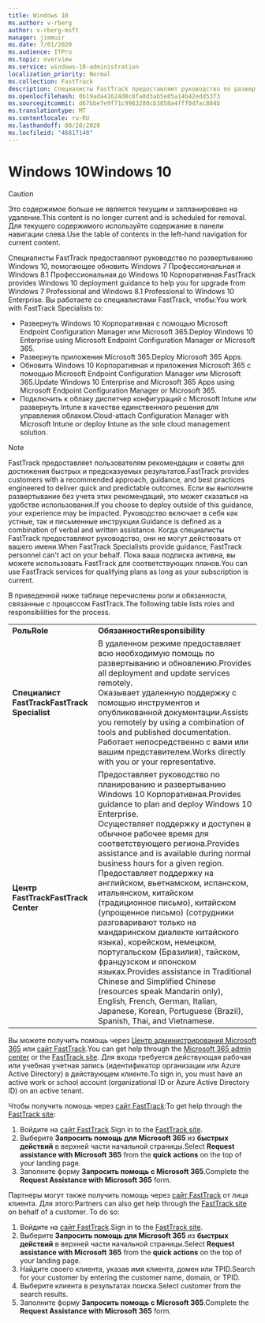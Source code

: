 ```yaml
---
title: Windows 10
ms.author: v-rberg
author: v-rberg-msft
manager: jimmuir
ms.date: 7/01/2020
ms.audience: ITPro
ms.topic: overview
ms.service: windows-10-administration
localization_priority: Normal
ms.collection: FastTrack
description: Специалисты FastTrack предоставляют руководство по развертыванию Windows 10, помогающее обновить Windows 7 Профессиональная и Windows 8.1 Профессиональная до Windows 10 Корпоративная.
ms.openlocfilehash: 0b19ada41624d8c8fa8d3ab5e85a14b42edd53f3
ms.sourcegitcommit: d67bbe7e9f71c9983280cb3858a4fff0d7ac884b
ms.translationtype: MT
ms.contentlocale: ru-RU
ms.lasthandoff: 08/20/2020
ms.locfileid: "46817140"
---
```

# <a name="windows-10"></a><span data-ttu-id="89201-103">Windows 10</span><span class="sxs-lookup"><span data-stu-id="89201-103">Windows 10</span></span>

> [!CAUTION]
> <span data-ttu-id="89201-104">Это содержимое больше не является текущим и запланировано на удаление.</span><span class="sxs-lookup"><span data-stu-id="89201-104">This content is no longer current and is scheduled for removal.</span></span> <span data-ttu-id="89201-105">Для текущего содержимого используйте содержание в панели навигации слева.</span><span class="sxs-lookup"><span data-stu-id="89201-105">Use the table of contents in the left-hand navigation for current content.</span></span>

<span data-ttu-id="89201-106">Специалисты FastTrack предоставляют руководство по развертыванию Windows 10, помогающее обновить Windows 7 Профессиональная и Windows 8.1 Профессиональная до Windows 10 Корпоративная.</span><span class="sxs-lookup"><span data-stu-id="89201-106">FastTrack provides Windows 10 deployment guidance to help you for upgrade from Windows 7 Professional and Windows 8.1 Professional to Windows 10 Enterprise.</span></span> <span data-ttu-id="89201-107">Вы работаете со специалистами FastTrack, чтобы:</span><span class="sxs-lookup"><span data-stu-id="89201-107">You work with FastTrack Specialists to:</span></span>

- <span data-ttu-id="89201-108">Развернуть Windows 10 Корпоративная с помощью Microsoft Endpoint Configuration Manager или Microsoft 365.</span><span class="sxs-lookup"><span data-stu-id="89201-108">Deploy Windows 10 Enterprise using Microsoft Endpoint Configuration Manager or Microsoft 365.</span></span>
- <span data-ttu-id="89201-109">Развернуть приложения Microsoft 365.</span><span class="sxs-lookup"><span data-stu-id="89201-109">Deploy Microsoft 365 Apps.</span></span> 
- <span data-ttu-id="89201-110">Обновить Windows 10 Корпоративная и приложения Microsoft 365 с помощью Microsoft Endpoint Configuration Manager или Microsoft 365.</span><span class="sxs-lookup"><span data-stu-id="89201-110">Update Windows 10 Enterprise and Microsoft 365 Apps using Microsoft Endpoint Configuration Manager or Microsoft 365.</span></span>
- <span data-ttu-id="89201-111">Подключить к облаку диспетчер конфигураций с Microsoft Intune или развернуть Intune в качестве единственного решения для управления облаком.</span><span class="sxs-lookup"><span data-stu-id="89201-111">Cloud-attach Configuration Manager with Microsoft Intune or deploy Intune as the sole cloud management solution.</span></span>
  
> [!NOTE]
> <span data-ttu-id="89201-112">FastTrack предоставляет пользователям рекомендации и советы для достижения быстрых и предсказуемых результатов.</span><span class="sxs-lookup"><span data-stu-id="89201-112">FastTrack provides customers with a recommended approach, guidance, and best practices engineered to deliver quick and predictable outcomes.</span></span> <span data-ttu-id="89201-113">Если вы выполните развертывание без учета этих рекомендаций, это может сказаться на удобстве использования.</span><span class="sxs-lookup"><span data-stu-id="89201-113">If you choose to deploy outside of this guidance, your experience may be impacted.</span></span> <span data-ttu-id="89201-114">Руководство включает в себя как устные, так и письменные инструкции.</span><span class="sxs-lookup"><span data-stu-id="89201-114">Guidance is defined as a combination of verbal and written assistance.</span></span> <span data-ttu-id="89201-115">Когда специалисты FastTrack предоставляют руководство, они не могут действовать от вашего имени.</span><span class="sxs-lookup"><span data-stu-id="89201-115">When FastTrack Specialists provide guidance, FastTrack personnel can't act on your behalf.</span></span> <span data-ttu-id="89201-116">Пока ваша подписка активна, вы можете использовать FastTrack для соответствующих планов.</span><span class="sxs-lookup"><span data-stu-id="89201-116">You can use FastTrack services for qualifying plans as long as your subscription is current.</span></span>  
    
<span data-ttu-id="89201-117">В приведенной ниже таблице перечислены роли и обязанности, связанные с процессом FastTrack.</span><span class="sxs-lookup"><span data-stu-id="89201-117">The following table lists roles and responsibilities for the process.</span></span>

|||
|:-----|:-----|
|<span data-ttu-id="89201-118">**Роль**</span><span class="sxs-lookup"><span data-stu-id="89201-118">**Role**</span></span> <br/> |<span data-ttu-id="89201-119">**Обязанности**</span><span class="sxs-lookup"><span data-stu-id="89201-119">**Responsibility**</span></span> <br/> |
|<span data-ttu-id="89201-120">**Специалист FastTrack**</span><span class="sxs-lookup"><span data-stu-id="89201-120">**FastTrack Specialist**</span></span> <br/> |<span data-ttu-id="89201-121">В удаленном режиме предоставляет всю необходимую помощь по развертыванию и обновлению.</span><span class="sxs-lookup"><span data-stu-id="89201-121">Provides all deployment and update services remotely.</span></span>  <br/> <span data-ttu-id="89201-122">Оказывает удаленную поддержку с помощью инструментов и опубликованной документации.</span><span class="sxs-lookup"><span data-stu-id="89201-122">Assists you remotely by using a combination of tools and published documentation.</span></span> <br/> <span data-ttu-id="89201-123">Работает непосредственно с вами или вашим представителем.</span><span class="sxs-lookup"><span data-stu-id="89201-123">Works directly with you or your representative.</span></span>|
|<span data-ttu-id="89201-124">**Центр FastTrack**</span><span class="sxs-lookup"><span data-stu-id="89201-124">**FastTrack Center**</span></span>  <br/> |<span data-ttu-id="89201-125">Предоставляет руководство по планированию и развертыванию Windows 10 Корпоративная.</span><span class="sxs-lookup"><span data-stu-id="89201-125">Provides guidance to plan and deploy Windows 10 Enterprise.</span></span>   <br/> <span data-ttu-id="89201-126">Осуществляет поддержку и доступен в обычное рабочее время для соответствующего региона.</span><span class="sxs-lookup"><span data-stu-id="89201-126">Provides assistance and is available during normal business hours for a given region.</span></span> <br/> <span data-ttu-id="89201-127">Предоставляет поддержку на английском, вьетнамском, испанском, итальянском, китайском (традиционное письмо), китайском (упрощенное письмо) (сотрудники разговаривают только на мандаринском диалекте китайского языка), корейском, немецком, португальском (Бразилия), тайском, французском и японском языках.</span><span class="sxs-lookup"><span data-stu-id="89201-127">Provides assistance in Traditional Chinese and Simplified Chinese (resources speak Mandarin only), English, French, German, Italian, Japanese, Korean, Portuguese (Brazil), Spanish, Thai, and Vietnamese.</span></span>|
 
<span data-ttu-id="89201-128">Вы можете получить помощь через [Центр администрирования Microsoft 365](https://go.microsoft.com/fwlink/?linkid=2032704) или [сайт FastTrack](https://go.microsoft.com/fwlink/?linkid=780698).</span><span class="sxs-lookup"><span data-stu-id="89201-128">You can get help through the [Microsoft 365 admin center](https://go.microsoft.com/fwlink/?linkid=2032704) or the [FastTrack site](https://go.microsoft.com/fwlink/?linkid=780698).</span></span> <span data-ttu-id="89201-129">Для входа требуется действующая рабочая или учебная учетная запись (идентификатор организации или Azure Active Directory) в действующем клиенте.</span><span class="sxs-lookup"><span data-stu-id="89201-129">To sign in, you must have an active work or school account (organizational ID or Azure Active Directory ID) on an active tenant.</span></span> 

<span data-ttu-id="89201-130">Чтобы получить помощь через [сайт FastTrack](https://go.microsoft.com/fwlink/?linkid=780698):</span><span class="sxs-lookup"><span data-stu-id="89201-130">To get help through the [FastTrack site](https://go.microsoft.com/fwlink/?linkid=780698):</span></span> 
1.    <span data-ttu-id="89201-131">Войдите на [сайт FastTrack](https://go.microsoft.com/fwlink/?linkid=780698).</span><span class="sxs-lookup"><span data-stu-id="89201-131">Sign in to the [FastTrack site](https://go.microsoft.com/fwlink/?linkid=780698).</span></span> 
2.    <span data-ttu-id="89201-132">Выберите **Запросить помощь для Microsoft 365** из **быстрых действий** в верхней части начальной страницы.</span><span class="sxs-lookup"><span data-stu-id="89201-132">Select **Request assistance with Microsoft 365** from the **quick actions** on the top of your landing page.</span></span>
3.    <span data-ttu-id="89201-133">Заполните форму **Запросить помощь с Microsoft 365**.</span><span class="sxs-lookup"><span data-stu-id="89201-133">Complete the **Request Assistance with Microsoft 365** form.</span></span>
  
<span data-ttu-id="89201-p105">Партнеры могут также получить помощь через [сайт FastTrack](https://go.microsoft.com/fwlink/?linkid=780698) от лица клиента. Для этого:</span><span class="sxs-lookup"><span data-stu-id="89201-p105">Partners can also get help through the [FastTrack site](https://go.microsoft.com/fwlink/?linkid=780698) on behalf of a customer. To do so:</span></span>
1.    <span data-ttu-id="89201-136">Войдите на [сайт FastTrack](https://go.microsoft.com/fwlink/?linkid=780698).</span><span class="sxs-lookup"><span data-stu-id="89201-136">Sign in to the [FastTrack site](https://go.microsoft.com/fwlink/?linkid=780698).</span></span> 
2.    <span data-ttu-id="89201-137">Выберите **Запросить помощь для Microsoft 365** из **быстрых действий** в верхней части начальной страницы.</span><span class="sxs-lookup"><span data-stu-id="89201-137">Select **Request assistance with Microsoft 365** from the **quick actions** on the top of your landing page.</span></span>
3.    <span data-ttu-id="89201-138">Найдите своего клиента, указав имя клиента, домен или TPID.</span><span class="sxs-lookup"><span data-stu-id="89201-138">Search for your customer by entering the customer name, domain, or TPID.</span></span>
4.    <span data-ttu-id="89201-139">Выберите клиента в результатах поиска.</span><span class="sxs-lookup"><span data-stu-id="89201-139">Select customer from the search results.</span></span>
5.    <span data-ttu-id="89201-140">Заполните форму **Запросить помощь с Microsoft 365**.</span><span class="sxs-lookup"><span data-stu-id="89201-140">Complete the **Request Assistance with Microsoft 365** form.</span></span>
 
